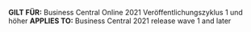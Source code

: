<span data-ttu-id="60eda-101"><Token> **GILT FÜR:** Business Central Online 2021 Veröffentlichungszyklus 1 und höher</Token></span><span class="sxs-lookup"><span data-stu-id="60eda-101"><Token> **APPLIES TO:** Business Central 2021 release wave 1 and later</Token></span></span>